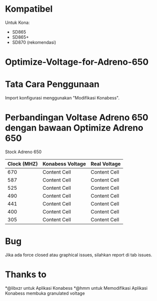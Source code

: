 # Kompatibel
Untuk Kona:
- SD865
- SD865+
- SD870 (rekomendasi)

# Optimize-Voltage-for-Adreno-650

# Tata Cara Penggunaan
Import konfigurasi menggunakan "Modifikasi Konabess".

# Perbandingan Voltase Adreno 650 dengan bawaan Optimize Adreno 650

Stock Adreno 650

| Clock (MHZ)  | Konabess Voltage | Real Voltage
| ------------- | ------------- | ------------- |
| 670  | Content Cell  | Content Cell  |
| 587  | Content Cell  | Content Cell  |
| 525  | Content Cell  | Content Cell  |
| 490  | Content Cell  | Content Cell  |
| 441  | Content Cell  | Content Cell  |
| 400  | Content Cell  | Content Cell  |
| 305  | Content Cell  | Content Cell  |
# Bug
Jika ada force closed atau graphical issues, silahkan report di tab issues.


# Thanks to
*@libxzr untuk Aplikasi Konabess
*@hmm untuk Memodifikasi Aplikasi Konabess membuka granulated voltage





